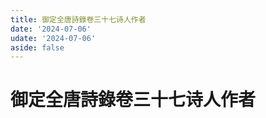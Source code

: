 ```yaml
---
title: 御定全唐詩錄卷三十七诗人作者
date: '2024-07-06'
udate: '2024-07-06'
aside: false
---
```

# 御定全唐詩錄卷三十七诗人作者

<AuthorPage :authorMap="authorMap" :chapternum="37" />

<script setup>
const chapter = '卷三十七';
import authorMap from '/data/qtsl/卷三十七/author.json'
</script>
